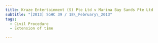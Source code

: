 ```yaml
---
title: Kraze Entertainment (S) Pte Ltd v Marina Bay Sands Pte Ltd
subtitle: "[2013] SGHC 39 / 18\_February\_2013"
tags:
  - Civil Procedure
  - Extension of time

---
```



